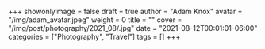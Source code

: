 +++
showonlyimage = false
draft = true
author = "Adam Knox"
avatar = "/img/adam_avatar.jpeg"
weight = 0
title = ""
cover = "/img/post/photography/2021_08/.jpg"
date = "2021-08-12T00:01:01-06:00"
categories = ["Photography", "Travel"]
tags = []
+++
<!--more-->
